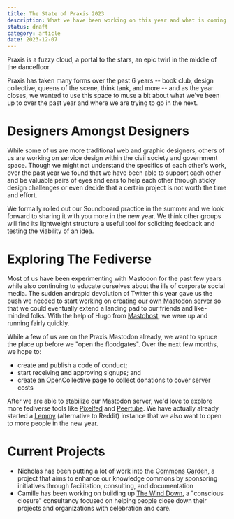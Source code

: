 ```yaml
---
title: The State of Praxis 2023
description: What we have been working on this year and what is coming up
status: draft
category: article
date: 2023-12-07
---
```

Praxis is a fuzzy cloud, a portal to the stars, an epic twirl in the middle of the dancefloor. 

Praxis has taken many forms over the past 6 years -- book club, design collective, queens of the scene, think tank, and more -- and as the year closes, we wanted to use this space to muse a bit about what we've been up to over the past year and where we are trying to go in the next. 

# Designers Amongst Designers 

While some of us are more traditional web and graphic designers, others of us are working on service design within the civil society and government space. Though we might not understand the specifics of each other's work, over the past year we found that we have been able to support each other and be valuable pairs of eyes and ears to help each other through sticky design challenges or even decide that a certain project is not worth the time and effort. 

We formally rolled out our Soundboard practice in the summer and we look forward to sharing it with you more in the new year. We think other groups will find its lightweight structure a useful tool for soliciting feedback and testing the viability of an idea. 

# Exploring The Fediverse 

Most of us have been experimenting with Mastodon for the past few years while also continuing to educate ourselves about the ills of corporate social media. The sudden andrapid devolution of Twitter this year gave us the push we needed to start working on creating [our own Mastodon server](https://social.praxis.nyc) so that we could eventually extend a landing pad to our friends and like-minded folks. With the help of Hugo from [Mastohost](https://mastohost.com), we were up and running fairly quickly. 

While a few of us are on the Praxis Mastodon already, we want to spruce the place up before we "open the floodgates". Over the next few months, we hope to:
* create and publish a code of conduct;  
* start receiving and approving signups; and 
* create an OpenCollective page to collect donations to cover server costs

After we are able to stabilize our Mastodon server, we'd love to explore more fediverse tools like [Pixelfed](https://pixelfed.org/) and [Peertube](https://joinpeertube.org/en). We have actually already started a [Lemmy](https://join-lemmy.org/) (alternative to Reddit) instance that we also want to open to more people in the new year.

# Current Projects

* Nicholas has been putting a lot of work into the [Commons Garden](https://commons.garden), a project that aims to enhance our knowledge commons by sponsoring initiatives through facilitation, consulting, and documentation 
* Camille has been working on building up [The Wind Down](https://wind-down.org), a "conscious closure" consultancy focused on helping people close down their projects and organizations with celebration and care. 
